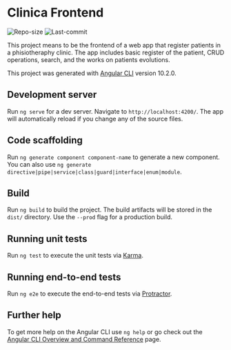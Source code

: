 # Clinica Frontend

![Repo-size](https://img.shields.io/github/repo-size/williamguilhermesouza/ClinicaFrontend)
![Last-commit](https://img.shields.io/github/last-commit/williamguilhermesouza/ClinicaFrontend)

This project means to be the frontend of a web app that register patients in a phisiotheraphy clinic. The app includes basic register of the patient, CRUD operations, search, and the works on patients evolutions.

This project was generated with [Angular CLI](https://github.com/angular/angular-cli) version 10.2.0.

## Development server

Run `ng serve` for a dev server. Navigate to `http://localhost:4200/`. The app will automatically reload if you change any of the source files.

## Code scaffolding

Run `ng generate component component-name` to generate a new component. You can also use `ng generate directive|pipe|service|class|guard|interface|enum|module`.

## Build

Run `ng build` to build the project. The build artifacts will be stored in the `dist/` directory. Use the `--prod` flag for a production build.

## Running unit tests

Run `ng test` to execute the unit tests via [Karma](https://karma-runner.github.io).

## Running end-to-end tests

Run `ng e2e` to execute the end-to-end tests via [Protractor](http://www.protractortest.org/).

## Further help

To get more help on the Angular CLI use `ng help` or go check out the [Angular CLI Overview and Command Reference](https://angular.io/cli) page.
